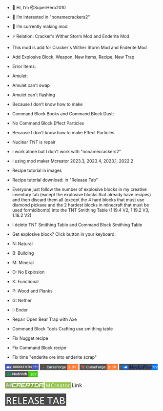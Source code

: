 - 👋 Hi, I’m @SuperHero2010
- 👀 I’m interested in "nonamecrackers2"
- 🌱 I’m currently making mod
- ⚡ Relation: Cracker's Wither Storm Mod and Enderite Mod
- This mod is add for Cracker's Wither Storm Mod and Enderite Mod

- Add Explosive Block, Weapon, New Items, Recipe, New Trap

- Error Items:

- Amulet:

+ Amulet can't swap

+ Amulet can't flashing

+ Because I don't know how to make

- Command Block Books and Command Block Dust:

+ No Command Block Effect Particles

+ Because I don't know how to make Effect Particles

- Nuclear TNT is repair 

- I work alone but I don't work with "nonamecrackers2"

- I using mod maker Mcreator 2023.3, 2023.4, 2023.1, 2022.2

- Recipe tutorial in images

- Recipe tutorial download: in "Release Tab"

- Everyone just follow the number of explosive blocks in my creative inventory tab (except the explosive blocks that already have recipes) and then discard them all (except the 4 hard blocks that must use diamond pickaxe and the 2 hardest blocks in minecraft that must be used formidibomb) into the TNT Smithing Table (1.19.4 V2, 1.19.2 V3, 1.18.2 V2)

- I delete TNT Smithing Table and Command Block Smithing Table

- Get explosive block? Click button in your keyboard:

+ N: Natural

+ B: Building

+ M: Mineral

+ O: No Explosion

+ K: Functional

+ P: Wood and Planks

+ G: Nether

+ I: Ender

- Repair Open Bear Trap with Axe

- Command Block Tools Crafting use smithing table

- Fix Nugget recipe

- Fix Command Block recipe

- Fix time "enderite ore into enderite scrap"

[![Here](https://github.com/SuperHero2010/Explosive-Block-Cracker-s-Wither-Storm-Mod-/blob/main/Google%20Sites.png)](https://sites.google.com/view/experiments-2010/home)
[![Here](https://github.com/SuperHero2010/Explosive-Block-Cracker-s-Wither-Storm-Mod-/blob/main/Legacy%20CurseForge.png)](https://legacy.curseforge.com/minecraft/mc-mods/explosive-block-and-crackers-wither-storm-mod-and-enderite-mod)
[![Here](https://github.com/SuperHero2010/Explosive-Block-Cracker-s-Wither-Storm-Mod-/blob/main/CurseForge.png)](https://www.curseforge.com/minecraft/mc-mods/explosive-block-and-crackers-wither-storm-mod-and-enderite-mod)
[![Here](https://github.com/SuperHero2010/Explosive-Block-Cracker-s-Wither-Storm-Mod-/blob/main/MediaFire.png)](https://www.mediafire.com/folder/8o7fggzm80ppn/My_mods)
[![Here](https://github.com/SuperHero2010/Explosive-Block-Cracker-s-Wither-Storm-Mod-/blob/main/Modrinth.png)](https://modrinth.com/mod/explosive-block-crackers-wither-storm-mod)

[![Here](https://github.com/SuperHero2010/Explosive-Block-Cracker-s-Wither-Storm-Mod-/blob/main/MCreator.png)](https://mcreator.net)
[![Here](https://github.com/SuperHero2010/Explosive-Block-Cracker-s-Wither-Storm-Mod-/blob/main/MCreator_Link.png)](https://mcreator.net/download/link)

[![release tab_title_outline_large](https://github.com/SuperHero2010/Explosive-Block-Cracker-s-Wither-Storm-Mod-/blob/main/RELEASE_TAB.png)](https://github.com/SuperHero2010/Explosive-Block-Cracker-s-Wither-Storm-Mod-/releases/tag/933653)
<!---
SuperHero2010/SuperHero2010 is a ✨ special ✨ repository because its `README.md` (this file) appears on your GitHub profile.
You can click the Preview link to take a look at your changes.
--->
